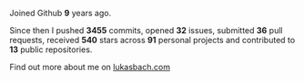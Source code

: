 Joined Github **9** years ago.

Since then I pushed **3455** commits, opened **32** issues, submitted **36** pull requests, received **540** stars across **91** personal projects and contributed to **13** public repositories.

Find out more about me on [lukasbach.com](https://lukasbach.com)
